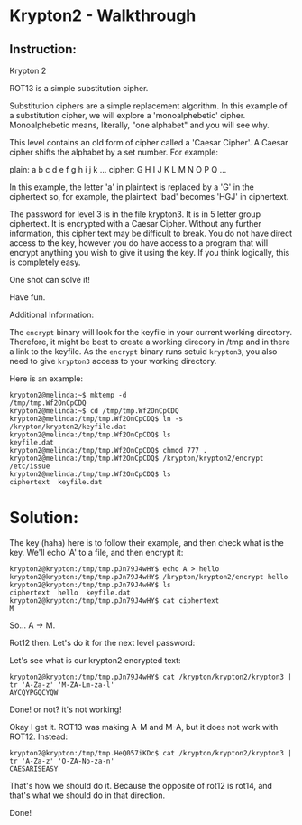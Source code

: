 # Krypton2 - Walkthrough

## Instruction:
Krypton 2

ROT13 is a simple substitution cipher.

Substitution ciphers are a simple replacement algorithm.  In this example
of a substitution cipher, we will explore a 'monoalphebetic' cipher.
Monoalphebetic means, literally, "one alphabet" and you will see why.

This level contains an old form of cipher called a 'Caesar Cipher'.
A Caesar cipher shifts the alphabet by a set number.  For example:

plain:  a b c d e f g h i j k ...
cipher: G H I J K L M N O P Q ...

In this example, the letter 'a' in plaintext is replaced by a 'G' in the
ciphertext so, for example, the plaintext 'bad' becomes 'HGJ' in ciphertext.

The password for level 3 is in the file krypton3.  It is in 5 letter
group ciphertext.  It is encrypted with a Caesar Cipher.  Without any
further information, this cipher text may be difficult to break.  You do
not have direct access to the key, however you do have access to a program
that will encrypt anything you wish to give it using the key.
If you think logically, this is completely easy.

One shot can solve it!

Have fun.

Additional Information:

The `encrypt` binary will look for the keyfile in your current working
directory. Therefore, it might be best to create a working direcory in /tmp
and in there a link to the keyfile. As the `encrypt` binary runs setuid
`krypton3`, you also need to give `krypton3` access to your working directory.

Here is an example:

```
krypton2@melinda:~$ mktemp -d
/tmp/tmp.Wf2OnCpCDQ
krypton2@melinda:~$ cd /tmp/tmp.Wf2OnCpCDQ
krypton2@melinda:/tmp/tmp.Wf2OnCpCDQ$ ln -s /krypton/krypton2/keyfile.dat
krypton2@melinda:/tmp/tmp.Wf2OnCpCDQ$ ls
keyfile.dat
krypton2@melinda:/tmp/tmp.Wf2OnCpCDQ$ chmod 777 .
krypton2@melinda:/tmp/tmp.Wf2OnCpCDQ$ /krypton/krypton2/encrypt /etc/issue
krypton2@melinda:/tmp/tmp.Wf2OnCpCDQ$ ls
ciphertext  keyfile.dat
```

# Solution:

The key (haha) here is to follow their example,
and then check what is the key.
We'll echo 'A' to a file, and then encrypt it:

```
krypton2@krypton:/tmp/tmp.pJn79J4wHY$ echo A > hello
krypton2@krypton:/tmp/tmp.pJn79J4wHY$ /krypton/krypton2/encrypt hello
krypton2@krypton:/tmp/tmp.pJn79J4wHY$ ls
ciphertext  hello  keyfile.dat
krypton2@krypton:/tmp/tmp.pJn79J4wHY$ cat ciphertext
M
```

So... A -> M.

Rot12 then.
Let's do it for the next level password:

Let's see what is our krypton2 encrypted text:

```
krypton2@krypton:/tmp/tmp.pJn79J4wHY$ cat /krypton/krypton2/krypton3 | tr 'A-Za-z' 'M-ZA-Lm-za-l'
AYCQYPGQCYQW
```

Done! or not?
it's not working!

Okay I get it.
ROT13 was making A-M and M-A, but it does not work with ROT12.
Instead:

```
krypton2@krypton:/tmp/tmp.HeQ057iKDc$ cat /krypton/krypton2/krypton3 | tr 'A-Za-z' 'O-ZA-No-za-n'
CAESARISEASY
```

That's how we should do it.
Because the opposite of rot12 is rot14, and that's what we should do in that direction.

Done!
